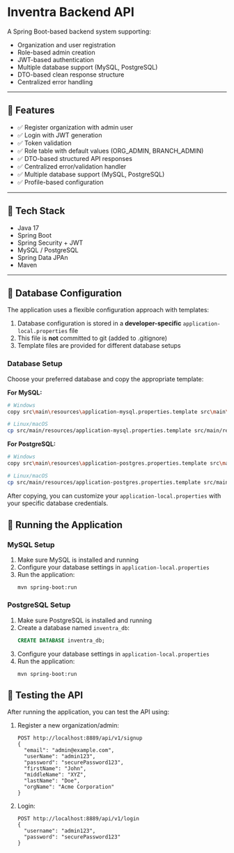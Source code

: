 # Inventra Backend API

A Spring Boot-based backend system supporting:

- Organization and user registration
- Role-based admin creation
- JWT-based authentication
- Multiple database support (MySQL, PostgreSQL)
- DTO-based clean response structure
- Centralized error handling

---

## 🚀 Features

- ✅ Register organization with admin user
- ✅ Login with JWT generation
- ✅ Token validation
- ✅ Role table with default values (ORG_ADMIN, BRANCH_ADMIN)
- ✅ DTO-based structured API responses
- ✅ Centralized error/validation handler
- ✅ Multiple database support (MySQL, PostgreSQL)
- ✅ Profile-based configuration

---

## 🧰 Tech Stack

- Java 17
- Spring Boot
- Spring Security + JWT
- MySQL / PostgreSQL
- Spring Data JPAn
- Maven

---

## 🔧 Database Configuration

The application uses a flexible configuration approach with templates:

1. Database configuration is stored in a **developer-specific** `application-local.properties` file
2. This file is **not** committed to git (added to .gitignore)
3. Template files are provided for different database setups

### Database Setup

Choose your preferred database and copy the appropriate template:

**For MySQL:**
```bash
# Windows
copy src\main\resources\application-mysql.properties.template src\main\resources\application-local.properties

# Linux/macOS
cp src/main/resources/application-mysql.properties.template src/main/resources/application-local.properties
```

**For PostgreSQL:**
```bash
# Windows
copy src\main\resources\application-postgres.properties.template src\main\resources\application-local.properties

# Linux/macOS
cp src/main/resources/application-postgres.properties.template src/main/resources/application-local.properties
```

After copying, you can customize your `application-local.properties` with your specific database credentials.

## 🚀 Running the Application

### MySQL Setup
1. Make sure MySQL is installed and running
2. Configure your database settings in `application-local.properties`
3. Run the application:
   ```
   mvn spring-boot:run
   ```

### PostgreSQL Setup
1. Make sure PostgreSQL is installed and running
2. Create a database named `inventra_db`:
   ```sql
   CREATE DATABASE inventra_db;
   ```
3. Configure your database settings in `application-local.properties`
4. Run the application:
   ```
   mvn spring-boot:run
   ```

## 🧪 Testing the API

After running the application, you can test the API using:

1. Register a new organization/admin:
   ```
   POST http://localhost:8889/api/v1/signup
   {
     "email": "admin@example.com",
     "userName": "admin123",
     "password": "securePassword123",
     "firstName": "John",
     "middleName": "XYZ",
     "lastName": "Doe",
     "orgName": "Acme Corporation"
   }
   ```

2. Login:
   ```
   POST http://localhost:8889/api/v1/login
   {
     "username": "admin123",
     "password": "securePassword123"
   }
   ```